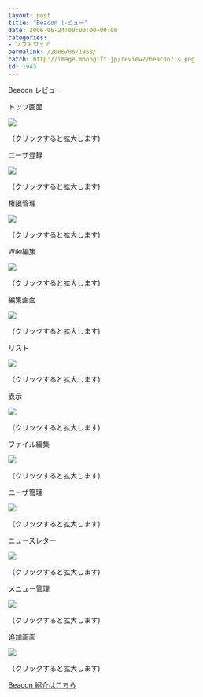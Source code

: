 ```yaml
---
layout: post
title: "Beacon レビュー"
date: 2006-06-24T09:00:00+09:00
categories:
- ソフトウェア
permalink: /2006/06/1953/
catch: http://image.moongift.jp/review2/beacon7.s.png
id: 1943
---
```

Beacon レビュー  
<!--more-->

トップ画面

  

[![](http://image.moongift.jp/review2/beacon1.s.png)](http://image.moongift.jp/review2/beacon1.png)  
  
（クリックすると拡大します)

  

ユーザ登録

  

[![](http://image.moongift.jp/review2/beacon2.s.png)](http://image.moongift.jp/review2/beacon2.png)  
  
（クリックすると拡大します)

  

権限管理

  

[![](http://image.moongift.jp/review2/beacon3.s.png)](http://image.moongift.jp/review2/beacon3.png)  
  
（クリックすると拡大します)

  

Wiki編集

  

[![](http://image.moongift.jp/review2/beacon4.s.png)](http://image.moongift.jp/review2/beacon4.png)  
  
（クリックすると拡大します)

  

編集画面

  

[![](http://image.moongift.jp/review2/beacon5.s.png)](http://image.moongift.jp/review2/beacon5.png)  
  
（クリックすると拡大します)

  

リスト

  

[![](http://image.moongift.jp/review2/beacon6.s.png)](http://image.moongift.jp/review2/beacon6.png)  
  
（クリックすると拡大します)

  

表示

  

[![](http://image.moongift.jp/review2/beacon7.s.png)](http://image.moongift.jp/review2/beacon7.png)  
  
（クリックすると拡大します)

  

ファイル編集

  

[![](http://image.moongift.jp/review2/beacon8.s.png)](http://image.moongift.jp/review2/beacon8.png)  
  
（クリックすると拡大します)

  

ユーザ管理

  

[![](http://image.moongift.jp/review2/beacon9.s.png)](http://image.moongift.jp/review2/beacon9.png)  
  
（クリックすると拡大します)

  

ニュースレター

  

[![](http://image.moongift.jp/review2/beacon10.s.png)](http://image.moongift.jp/review2/beacon10.png)  
  
（クリックすると拡大します)

  

メニュー管理

  

[![](http://image.moongift.jp/review2/beacon11.s.png)](http://image.moongift.jp/review2/beacon11.png)  
  
（クリックすると拡大します)

  

追加画面

  

[![](http://image.moongift.jp/review2/beacon12.s.png)](http://image.moongift.jp/review2/beacon12.png)  
  
（クリックすると拡大します)

  

[Beacon 紹介はこちら](http://oss.moongift.jp/intro/i-1952.html)

